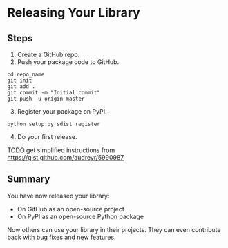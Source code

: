# Releasing Your Library

## Steps

1. Create a GitHub repo.
2. Push your package code to GitHub.

```
cd repo_name
git init
git add .
git commit -m "Initial commit"
git push -u origin master
```

3. Register your package on PyPI.

```
python setup.py sdist register
```

4. Do your first release.

TODO get simplified instructions from https://gist.github.com/audreyr/5990987

## Summary

You have now released your library:

* On GitHub as an open-source project
* On PyPI as an open-source Python package

Now others can use your library in their projects. They can even contribute back with bug fixes and new features.
